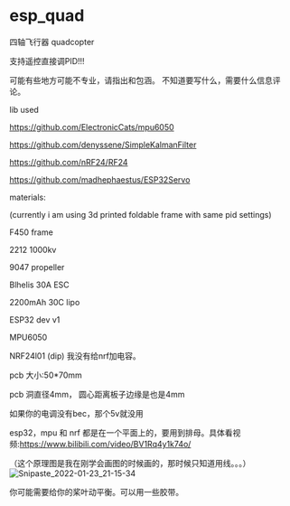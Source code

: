 # esp_quad


四轴飞行器
quadcopter

支持遥控直接调PID!!!

可能有些地方可能不专业，请指出和包涵。
不知道要写什么，需要什么信息评论。

lib used

https://github.com/ElectronicCats/mpu6050

https://github.com/denyssene/SimpleKalmanFilter

https://github.com/nRF24/RF24

https://github.com/madhephaestus/ESP32Servo

materials: 

(currently i am using 3d printed foldable frame with same pid settings)

F450 frame

2212 1000kv

9047 propeller

Blhelis 30A ESC

2200mAh 30C lipo

ESP32 dev v1

MPU6050

NRF24l01 (dip)
我没有给nrf加电容。

pcb 大小:50*70mm

pcb 洞直径4mm， 圆心距离板子边缘是也是4mm

如果你的电调没有bec，那个5v就没用

esp32，mpu 和 nrf 都是在一个平面上的，要用到排母。具体看视频:https://www.bilibili.com/video/BV1Rq4y1k74o/

（这个原理图是我在刚学会画图的时候画的，那时候只知道用线。。。）
![Snipaste_2022-01-23_21-15-34](https://user-images.githubusercontent.com/93729382/150698246-78d3da66-8087-4fe0-b6a5-2e3735c33d64.png)


你可能需要给你的桨叶动平衡。可以用一些胶带。




